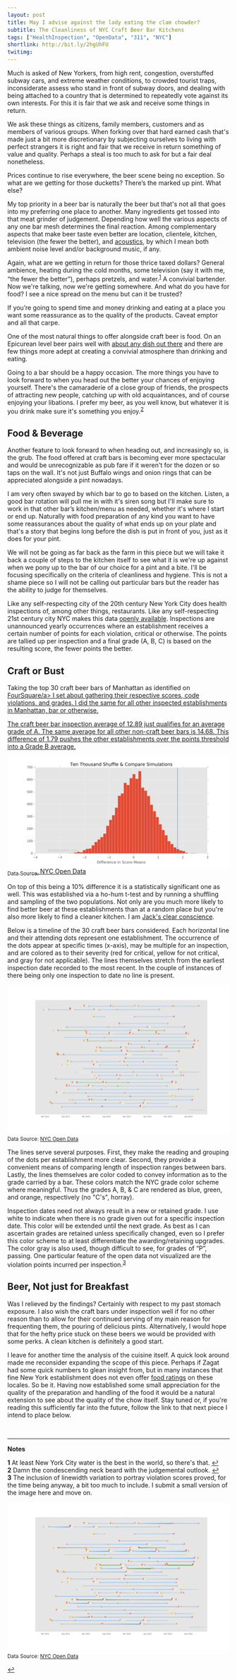 ```yaml
---
layout: post
title: May I advise against the lady eating the clam chowder?
subtitle: The Cleanliness of NYC Craft Beer Bar Kitchens
tags: ["HealthInspection", "OpenData", "311", "NYC"]
shortlink: http://bit.ly/2hgUhFU
twitimg: 
---
```


Much is asked of New Yorkers, from high rent, congestion, overstuffed subway cars, and extreme weather conditions, to crowded tourist traps, inconsiderate assess who stand in front of subway doors, and dealing with being attached to a country that is determined to repeatedly vote against its own interests. For this it is fair that we ask and receive some things in return. 

We ask these things as citizens, family members, customers and as members of various groups. When forking over that hard earned cash that's made just a bit more discretionary by subjecting ourselves to living with perfect strangers it is right and fair that we receive in return something of value and quality. Perhaps a steal is too much to ask for but a fair deal nonetheless. 

Prices continue to rise everywhere, the beer scene being no exception. So what are we getting for those ducketts? There’s the marked up pint. What else? 

My  top  priority  in  a  beer  bar  is  naturally  the  beer  but  that's  not  all  that  goes  into  my  preferring  one  place  to  another.  Many ingredients  get tossed into that meat grinder of judgement. Depending how well the various aspects of any one bar mesh  determines  the  final  reaction.  Among  complementary  aspects  that make  beer  taste  even  better  are  location,  clientele,  kitchen,  television  (the  fewer  the  better),  and   <a href="http://99percentinvisible.org/episode/reverb-evolution-architectural-acoustics/" target="_blank">acoustics</a>,  by  which  I  mean  both  ambient  noise  level  and/or  background  music,  if  any.

Again, what are we getting in return for those thrice taxed dollars? General ambience,  heating during the cold months,  some television (say it with me, “the fewer the better”),  perhaps pretzels, and  water.<sup id="a1">[1](#f1)</sup> A convivial bartender. Now we're talking, now we're getting somewhere. And what do you have for food? I see a nice spread on the menu but can it be trusted? 

If  you’re  going  to  spend  time  and  money  drinking and  eating  at  a place  you want some reassurance as to the quality of the products.  Caveat  emptor  and  all  that  carpe.

One  of  the  most  natural  things  to  offer  alongside  craft  beer  is  food.  On  an Epicurean  level  beer pairs  well  with  <a href="http://store.brooklynbrewery.com/brewmasters-table" target="_blank">about  any dish out  there</a> and there are few things more adept at creating a convivial atmosphere than drinking and eating. 

Going  to  a  bar  should  be  a  happy  occasion.  The  more  things  you  have  to  look  forward  to  when  you  head  out  the  better your  chances  of  enjoying  yourself.  There's  the  camaraderie of a close group of  friends,  the  prospects  of  attracting  new  people,  catching  up  with  old  acquaintances,  and  of  course  enjoying  your  libations.  I  prefer  my  beer,  as  you  well  know,  but  whatever  it  is  you  drink  make  sure  it's  something  you  enjoy.<sup id="a2">[2](#f2)</sup>   

## Food & Beverage

Another  feature  to look forward  to  when  heading  out,  and  increasingly  so,  is  the  grub.  The  food  offered  at  craft bars  is  becoming ever more spectacular  and  would  be  unrecognizable  as  pub fare  if  it  weren't  for  the  dozen  or  so  taps on the wall.  It's  not  just  Buffalo wings  and  onion rings that  can  be  appreciated alongside a pint nowadays.  

I am   very  often  swayed  by  which  bar to  go  to  based  on  the  kitchen.  Listen,  a  good  bar   rotation  will  pull  me  in  with  it's  siren  song  but  I'll  make  sure  to  work  in  that  other  bar’s  kitchen/menu  as  needed,  whether  it's  where  I  start  or  end  up.  Naturally  with  food  preparation  of  any  kind  you  want  to  have  some  reassurances  about  the  quality  of  what  ends  up  on  your  plate  and  that's  a  story  that  begins  long before  the  dish  is  put  in  front  of  you,  just  as  it  does  for  your  pint.  

We  will not  be  going  as  far  back  as  the  farm  in  this  piece  but  we  will  take  it  back  a  couple  of  steps  to  the  kitchen  itself  to  see  what  it  is  we're  up  against  when  we  pony  up  to  the  bar  of  our  choice  for  a  pint  and  a  bite. I'll  be  focusing  specifically  on the  criteria of  cleanliness  and  hygiene.  This  is  not a  shame  piece  so  I  will not be  calling  out  particular  bars  but  the  reader  has the ability to  judge  for  themselves.

Like  any  self-respecting  city  of  the  20th  century  New  York  City  does  health  inspections  of,  among  other  things,  restaurants.  Like  any  self-respecting  21st  century  city  NYC makes  this  data  <a href="https://nycopendata.socrata.com/" target="_blank">openly  available</a>.  Inspections  are  unannounced  yearly  occurrences  where  an  establishment  receives  a  certain  number  of  points  for  each  violation,  critical  or  otherwise.  The  points  are  tallied  up  per inspection  and a final grade (A, B, C) is  based  on  the  resulting  score, the fewer points  the  better.

## Craft or Bust

Taking  the  top  30  craft  beer  bars  of  Manhattan  as  identified  on <a href="https://foursquare.com/explore?mode=url&near=New%20York%2C%20NY%2C%20United%20States&nearGeoId=72057594043056517&q=Craft%20beer" target="_blank">FourSquare/a>  I  set about  gathering  their  respective  scores,  code  violations,  and  grades.  I  did  the  same  for  all  other  inspected  establishments  in  Manhattan,  bar  or  otherwise. 

The  craft  beer  bar  inspection  average  of  12.89 just  qualifies  for  an average grade of A.  The  same  average  for  all  other  non-craft  beer  bars  is  14.68.  This  difference  of  1.79  pushes  the  other  establishments  over  the  points threshold  into  a  Grade  B  average.  

<img src="/gallery/2016/health-insp/diff_hist.png	" alt="diff_hist" align="middle" /><br>
<sub>Data Source: <a href="https://nycopendata.socrata.com/" target="_blank">NYC Open Data</a></sub>

On  top  of  this  being a 10%  difference  it  is  a  statistically  significant  one as well.  This  was  established  via  a  ho-hum t-test  and  by  running  a shuffling  and sampling of  the  two  populations.  Not  only  are  you  much more  likely  to  find  better  beer  at  these  establishments  than at  a  random  place  but  you're  also  more  likely  to  find  a  cleaner  kitchen.  I  am  <a href="https://www.youtube.com/watch?v=xdXO52ZMcCM" target="_blank">Jack's  clear  conscience</a>.

Below is a timeline of the 30 craft beer bars considered. Each horizontal line and their attending dots represent one establishment. The occurrence of the dots appear at specific times (x-axis), may be multiple for an inspection, and are colored as to their severity (red for critical, yellow for not critical, and gray for not applicable). The lines themselves stretch from the earliest inspection date recorded to the most recent. In the couple of instances of there being only one inspection to date no line is present. 

<img src="/gallery/2016/health-insp/grade_timeline.png" alt="grade_timeline" align="middle" width=900/><br>
<sub>Data Source: <a href="https://nycopendata.socrata.com/" target="_blank">NYC Open Data</a></sub>

The lines serve several purposes. First, they make the reading and grouping of the dots per establishment more clear. Second, they provide a convenient means of comparing length of inspection ranges between bars. Lastly, the lines themselves are color coded to convey information as to the grade carried by a bar. These colors match the NYC grade color scheme where meaningful. Thus the grades A, B, & C are rendered as blue, green, and orange, respectively (no "C's", horray). 

Inspection dates need not always result in a new or retained grade. I use white to indicate when there is no grade given out for a specific inspection date. This color will be extended until the next grade. As best as I can ascertain grades are retained unless specifically changed, even so I prefer this color scheme to at least differentiate the awarding/retaining upgrades. The color gray is also used, though difficult to see, for grades of “P”, passing. One particular feature of the open data not visualized are the violation points incurred per inspection.<sup id="a3">[3](#f3)</sup> 

## Beer, Not just for Breakfast

Was I relieved by the findings? Certainly with respect to my past stomach exposure. I also wish the craft bars under inspection well if for no other reason than to allow for their continued serving of my main reason for frequenting them, the pouring of delicious pints. Alternatively, I would hope that for the hefty price stuck on these beers we would be provided with some perks. A clean kitchen is definitely a good start.

I leave for another time the analysis of the cuisine itself. A quick look around made me  reconsider expanding the scope of this piece. Perhaps if Zagat had some quick numbers to glean insight from, but in many instances that fine New York establishment does not even offer <a href="https://www.zagat.com/l/new-york-city/best-beer-specialists-in-nyc" target="_blank">food ratings</a> on these locales. So be it. Having now established some small appreciation for the quality of the preparation and handling of the food it would be a natural extension to see about the quality of the chow itself. Stay tuned or, if you're reading this sufficiently far into the future, follow the link to that next piece I intend to place below.

<br>

---

**Notes**

<b id="f1">1</b> At least  New  York  City  water  is  the  best  in  the  world,  so  there's  that. [↩](#a1) <br>
<b id="f2">2</b> Damn the  condescending neck beard  with the judgemental outlook. [↩](#a2) <br>
<b id="f3">3</b> The inclusion of linewidth variation to portray violation scores proved, for the time being anyway, a bit too much to include. I submit a small version of the image here and move on.

<img src="/gallery/2016/health-insp/grade_timeline_lws.png" alt="grade_timeline_lws" align="middle" /><br>
<sub>Data Source: <a href="https://nycopendata.socrata.com/" target="_blank">NYC Open Data</a></sub>

[↩](#a3) <br>

